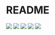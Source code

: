 # README

<img src="https://media.geeksforgeeks.org/wp-content/uploads/20230303124731/d2-(1).png">
<img src="https://media.geeksforgeeks.org/wp-content/uploads/20230303125338/d3-(1).png">
<img src="https://media.geeksforgeeks.org/wp-content/uploads/20240102151831/Dijkstra-Algorithm--step-3-768.jpg">
<img src="https://media.geeksforgeeks.org/wp-content/uploads/20230303133722/d5-(1).png">
<img src="https://media.geeksforgeeks.org/wp-content/uploads/20230303134335/d6.png">
